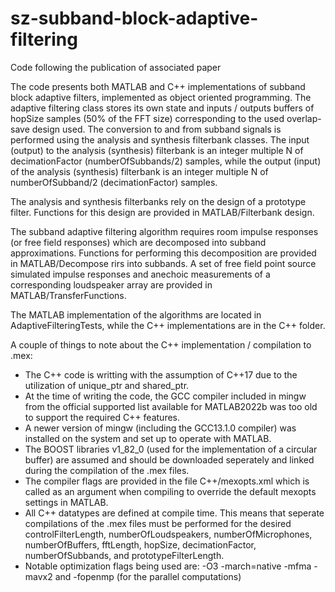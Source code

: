 # sz-subband-block-adaptive-filtering
Code following the publication of associated paper

The code presents both MATLAB and C++ implementations of subband block adaptive filters, implemented as object oriented programming.
The adaptive filtering class stores its own state and inputs / outputs buffers of hopSize samples (50% of the FFT size) corresponding to the used overlap-save design used.
The conversion to and from subband signals is performed using the analysis and synthesis filterbank classes. The input (output) to the analysis (synthesis) filterbank is an integer multiple N of decimationFactor (numberOfSubbands/2) samples, while the output (input) of the analysis (synthesis) filterbank is an integer multiple N of numberOfSubband/2 (decimationFactor) samples.

The analysis and synthesis filterbanks rely on the design of a prototype filter. Functions for this design are provided in MATLAB/Filterbank design.

The subband adaptive filtering algorithm requires room impulse responses (or free field responses) which are decomposed into subband approximations. Functions for performing this decomposition are provided in MATLAB/Decompose rirs into subbands. A set of free field point source simulated impulse responses and anechoic measurements of a corresponding loudspeaker array are provided in MATLAB/TransferFunctions.

The MATLAB implementation of the algorithms are located in AdaptiveFilteringTests, while the C++ implementations are in the C++ folder.

A couple of things to note about the C++ implementation / compilation to .mex:
 - The C++ code is writting with the assumption of C++17 due to the utilization of unique_ptr and shared_ptr.
 - At the time of writing the code, the GCC compiler included in mingw from the official supported list available for MATLAB2022b was too old to support the required C++ features.
 - A newer version of mingw (including the GCC13.1.0 compiler) was installed on the system and set up to operate with MATLAB.
 - The BOOST libraries v1_82_0 (used for the implementation of a circular buffer) are assumed and should be downloaded seperately and linked during the compilation of the .mex files.
 - The compiler flags are provided in the file C++/mexopts.xml which is called as an argument when compiling to override the default mexopts settings in MATLAB.
 - All C++ datatypes are defined at compile time. This means that seperate compilations of the .mex files must be performed for the desired controlFilterLength, numberOfLoudspeakers, numberOfMicrophones, numberOfBuffers, fftLength, hopSize, decimationFactor, numberOfSubbands, and prototypeFilterLength.
 - Notable optimization flags being used are: -O3 -march=native -mfma -mavx2 and -fopenmp (for the parallel computations)
